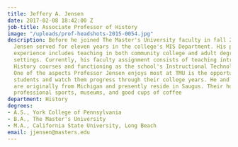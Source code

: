 ```yaml
---
title: Jeffery A. Jensen
date: 2017-02-08 18:42:00 Z
job-title: Associate Professor of History
image: "/uploads/prof-headshots-2015-0054.jpg"
description: Before he joined The Master's University faculty in fall 2000, Professor
  Jensen served for eleven years in the college's MIS Department. His previous instructional
  experience includes teaching in both community college and adult degree- completion
  settings. Currently, his faculty assignment consists of teaching introductory World
  History courses and functioning as the school's Instructional Technology Coordinator.
  One of the aspects Professor Jensen enjoys most at TMU is the opportunity to meet
  students and watch them progress through their college years. He and his wife, Linda,
  are originally from Michigan and presently reside in Saugus. Their hobbies include
  professional sports, museums, and good cups of coffee
department: History
degrees:
- A.S., York College of Pennsylvania
- B.A., The Master's University
- M.A., California State University, Long Beach
email: jjensen@masters.edu
---
```


